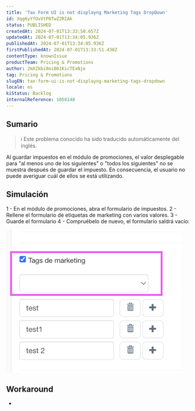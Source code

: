 ```yaml
---
title: 'Tax Form UI is not displayng Marketing Tags DropDown'
id: Xqg6yYfOvVtP0TwZ2RIAk
status: PUBLISHED
createdAt: 2024-07-01T13:33:50.657Z
updatedAt: 2024-07-01T13:34:05.936Z
publishedAt: 2024-07-01T13:34:05.936Z
firstPublishedAt: 2024-07-01T13:33:51.430Z
contentType: knownIssue
productTeam: Pricing & Promotions
author: 2mXZkbi0oi061KicTExNjo
tag: Pricing & Promotions
slugEN: tax-form-ui-is-not-displayng-marketing-tags-dropdown
locale: es
kiStatus: Backlog
internalReference: 1058148
---
```


## Sumario

>ℹ️ Este problema conocido ha sido traducido automáticamente del inglés.


Al guardar impuestos en el módulo de promociones, el valor desplegable para "al menos uno de los siguientes" o "todos los siguientes" no se muestra después de guardar el impuesto. En consecuencia, el usuario no puede averiguar cuál de ellos se está utilizando.


##

## Simulación


1 - En el módulo de promociones, abra el formulario de impuestos.
2 - Rellene el formulario de etiquetas de marketing con varios valores.
3 - Guarde el formulario
4 - Compruébelo de nuevo, el formulario saldrá vacío:

 ![](https://raw.githubusercontent.com/vtexdocs/help-center-content/refs/heads/main/docs/es/known-issues/Pricing%20&%20Promotions/tax-form-ui-is-not-displayng-marketing-tags-dropdown_1.png)



## Workaround


-





